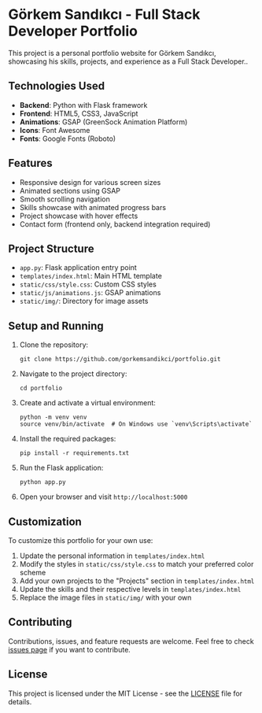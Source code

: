 # Görkem Sandıkcı - Full Stack Developer Portfolio

This project is a personal portfolio website for Görkem Sandıkcı, showcasing his skills, projects, and experience as a Full Stack Developer..

## Technologies Used

- **Backend**: Python with Flask framework
- **Frontend**: HTML5, CSS3, JavaScript
- **Animations**: GSAP (GreenSock Animation Platform)
- **Icons**: Font Awesome
- **Fonts**: Google Fonts (Roboto)

## Features

- Responsive design for various screen sizes
- Animated sections using GSAP
- Smooth scrolling navigation
- Skills showcase with animated progress bars
- Project showcase with hover effects
- Contact form (frontend only, backend integration required)

## Project Structure

- `app.py`: Flask application entry point
- `templates/index.html`: Main HTML template
- `static/css/style.css`: Custom CSS styles
- `static/js/animations.js`: GSAP animations
- `static/img/`: Directory for image assets

## Setup and Running

1. Clone the repository:
   ```
   git clone https://github.com/gorkemsandikci/portfolio.git
   ```

2. Navigate to the project directory:
   ```
   cd portfolio
   ```

3. Create and activate a virtual environment:
   ```
   python -m venv venv
   source venv/bin/activate  # On Windows use `venv\Scripts\activate`
   ```

4. Install the required packages:
   ```
   pip install -r requirements.txt
   ```

5. Run the Flask application:
   ```
   python app.py
   ```

6. Open your browser and visit `http://localhost:5000`

## Customization

To customize this portfolio for your own use:

1. Update the personal information in `templates/index.html`
2. Modify the styles in `static/css/style.css` to match your preferred color scheme
3. Add your own projects to the "Projects" section in `templates/index.html`
4. Update the skills and their respective levels in `templates/index.html`
5. Replace the image files in `static/img/` with your own

## Contributing

Contributions, issues, and feature requests are welcome. Feel free to check [issues page](https://github.com/gorkemsandikci/portfolio/issues) if you want to contribute.

## License

This project is licensed under the MIT License - see the [LICENSE](LICENSE) file for details.